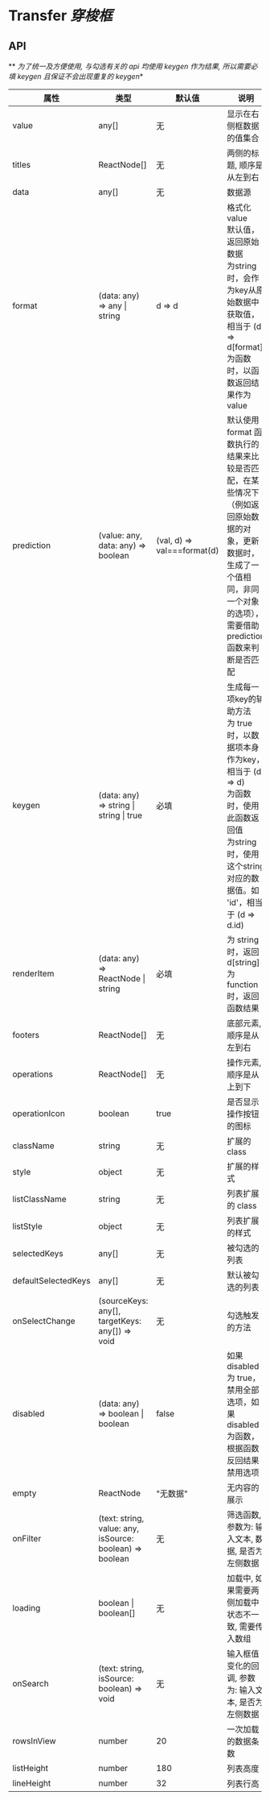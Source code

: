 # Transfer *穿梭框*

<example />

## API

** *为了统一及方便使用, 与勾选有关的 api 均使用 keygen 作为结果, 所以需要必填 keygen 且保证不会出现重复的 keygen**


| 属性 | 类型 | 默认值 | 说明 | 版本 |
| --- | --- | --- | --- | --- |
| value | any[] | 无 | 显示在右侧框数据的值集合 | |
| titles | ReactNode[] | 无 | 两侧的标题, 顺序是从左到右 | |
| data | any[] | 无 | 数据源 | |
| format | (data: any) => any \| string | d => d | 格式化 value<br />默认值，返回原始数据<br />为string时，会作为key从原始数据中获取值，相当于 (d) => d\[format\]<br /> 为函数时，以函数返回结果作为 value | |
| prediction | (value: any, data: any) => boolean | (val, d) => val===format(d) | 默认使用 format 函数执行的结果来比较是否匹配，在某些情况下（例如返回原始数据的对象，更新数据时，生成了一个值相同，非同一个对象的选项），需要借助 prediction 函数来判断是否匹配 | |
| keygen | (data: any) => string \| string \| true | 必填 | 生成每一项key的辅助方法<br />为 true 时，以数据项本身作为key，相当于 (d => d)<br />为函数时，使用此函数返回值<br />为string时，使用这个string对应的数据值。如 'id'，相当于 (d => d.id) | |
| renderItem | (data: any) => ReactNode \| string | 必填 | 为 string 时，返回 d\[string]<br />为 function 时，返回函数结果 | |
| footers | ReactNode[] | 无 | 底部元素, 顺序是从左到右 | |
| operations | ReactNode[] | 无 | 操作元素, 顺序是从上到下 | |
| operationIcon | boolean | true |  是否显示操作按钮的图标 | |
| className | string | 无 | 扩展的 class | |
| style | object | 无 |  扩展的样式 | |
| listClassName | string | 无 | 列表扩展的 class | |
| listStyle | object | 无 | 列表扩展的样式 | |
| selectedKeys | any[] | 无 |  被勾选的列表 | |
| defaultSelectedKeys | any[] | 无 |  默认被勾选的列表 | |
| onSelectChange | (sourceKeys: any[], targetKeys: any[]) => void | 无 |   勾选触发的方法 | |
| disabled | (data: any) => boolean \| boolean| false | 如果 disabled 为 true，禁用全部选项，如果 disabled 为函数，根据函数反回结果禁用选项 | |
| empty | ReactNode | "无数据" | 无内容的展示 | |
| onFilter | (text: string, value: any, isSource: boolean) => boolean | 无 | 筛选函数, 参数为: 输入文本, 数据, 是否为左侧数据 | |
| loading| boolean \| boolean[] | 无 | 加载中, 如果需要两侧加载中状态不一致, 需要传入数组 | |
| onSearch | (text: string, isSource: boolean) => void | 无 | 输入框值变化的回调, 参数为: 输入文本, 是否为左侧数据 | 1.4.4 |
| rowsInView | number | 20 | 一次加载的数据条数 |
| listHeight | number | 180 | 列表高度 |
| lineHeight | number | 32 | 列表行高 |
